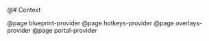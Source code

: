 @# Context

<!-- Exact ordering of items in the navbar: -->

@page blueprint-provider
@page hotkeys-provider
@page overlays-provider
@page portal-provider
